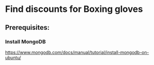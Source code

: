 # Find discounts for Boxing gloves 

## Prerequisites:

### Install MongoDB
https://www.mongodb.com/docs/manual/tutorial/install-mongodb-on-ubuntu/

